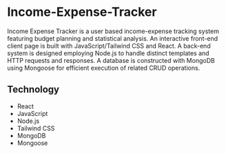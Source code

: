 # Income-Expense-Tracker
Income Expense Tracker is a user based income-expense tracking system featuring budget planning and statistical analysis. An interactive front-end client page is built with JavaScript/Tailwind CSS and React. A back-end system is designed employing Node.js to handle distinct templates and HTTP requests and responses. A database is constructed with MongoDB using Mongoose for efficient execution of related CRUD operations.

## Technology
* React
* JavaScript
* Node.js
* Tailwind CSS
* MongoDB
* Mongoose
